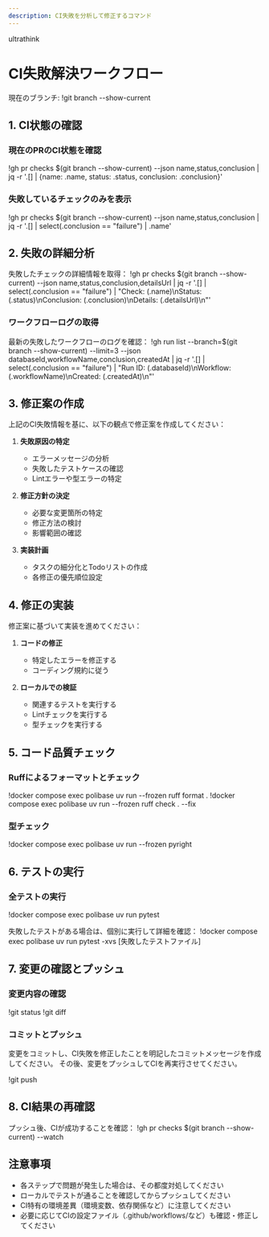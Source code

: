 ```yaml
---
description: CI失敗を分析して修正するコマンド
---
```

ultrathink

# CI失敗解決ワークフロー

現在のブランチ: !git branch --show-current

## 1. CI状態の確認

### 現在のPRのCI状態を確認
!gh pr checks $(git branch --show-current) --json name,status,conclusion | jq -r '.[] | {name: .name, status: .status, conclusion: .conclusion}'

### 失敗しているチェックのみを表示
!gh pr checks $(git branch --show-current) --json name,status,conclusion | jq -r '.[] | select(.conclusion == "failure") | .name'

## 2. 失敗の詳細分析

失敗したチェックの詳細情報を取得：
!gh pr checks $(git branch --show-current) --json name,status,conclusion,detailsUrl | jq -r '.[] | select(.conclusion == "failure") | "Check: \(.name)\nStatus: \(.status)\nConclusion: \(.conclusion)\nDetails: \(.detailsUrl)\n"'

### ワークフローログの取得
最新の失敗したワークフローのログを確認：
!gh run list --branch=$(git branch --show-current) --limit=3 --json databaseId,workflowName,conclusion,createdAt | jq -r '.[] | select(.conclusion == "failure") | "Run ID: \(.databaseId)\nWorkflow: \(.workflowName)\nCreated: \(.createdAt)\n"'

## 3. 修正案の作成

上記のCI失敗情報を基に、以下の観点で修正案を作成してください：

1. **失敗原因の特定**
   - エラーメッセージの分析
   - 失敗したテストケースの確認
   - Lintエラーや型エラーの特定

2. **修正方針の決定**
   - 必要な変更箇所の特定
   - 修正方法の検討
   - 影響範囲の確認

3. **実装計画**
   - タスクの細分化とTodoリストの作成
   - 各修正の優先順位設定

## 4. 修正の実装

修正案に基づいて実装を進めてください：

1. **コードの修正**
   - 特定したエラーを修正する
   - コーディング規約に従う

2. **ローカルでの検証**
   - 関連するテストを実行する
   - Lintチェックを実行する
   - 型チェックを実行する

## 5. コード品質チェック

### Ruffによるフォーマットとチェック
!docker compose exec polibase uv run --frozen ruff format .
!docker compose exec polibase uv run --frozen ruff check . --fix

### 型チェック
!docker compose exec polibase uv run --frozen pyright

## 6. テストの実行

### 全テストの実行
!docker compose exec polibase uv run pytest

失敗したテストがある場合は、個別に実行して詳細を確認：
!docker compose exec polibase uv run pytest -xvs [失敗したテストファイル]

## 7. 変更の確認とプッシュ

### 変更内容の確認
!git status
!git diff

### コミットとプッシュ
変更をコミットし、CI失敗を修正したことを明記したコミットメッセージを作成してください。
その後、変更をプッシュしてCIを再実行させてください。

!git push

## 8. CI結果の再確認

プッシュ後、CIが成功することを確認：
!gh pr checks $(git branch --show-current) --watch

## 注意事項

- 各ステップで問題が発生した場合は、その都度対処してください
- ローカルでテストが通ることを確認してからプッシュしてください
- CI特有の環境差異（環境変数、依存関係など）に注意してください
- 必要に応じてCIの設定ファイル（.github/workflows/など）も確認・修正してください

